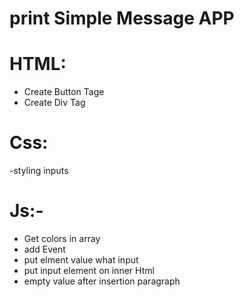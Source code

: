 # print Simple Message APP

# HTML:
- Create Button Tage
- Create Div Tag
# Css:
-styling inputs
# Js:-
- Get colors in array
- add Event 
- put elment value what input
- put input element on inner Html
- empty value after insertion paragraph
